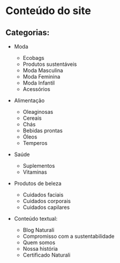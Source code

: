# Conteúdo do site

## Categorias:

- Moda
    - Ecobags
    - Produtos sustentáveis
    - Moda Masculina
    - Moda Feminina
    - Moda Infantil
    - Acessórios

- Alimentação
    - Oleaginosas
    - Cereais
    - Chás
    - Bebidas prontas
    - Óleos
    - Temperos

- Saúde
    - Suplementos
    - Vitaminas

- Produtos de beleza
    - Cuidados faciais
    - Cuidados corporais
    - Cuidados capilares

- Conteúdo textual:
    - Blog Naturali
    - Compromisso com a sustentabilidade
    - Quem somos
    - Nossa história
    - Certificado Naturali
